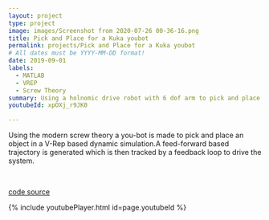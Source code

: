 ```yaml
---
layout: project
type: project
image: images/Screenshot from 2020-07-26 00-36-16.png
title: Pick and Place for a Kuka youbot
permalink: projects/Pick and Place for a Kuka youbot
# All dates must be YYYY-MM-DD format!
date: 2019-09-01
labels:
  - MATLAB
  - VREP
  - Screw Theory
summary: Using a holnomic drive robot with 6 dof arm to pick and place objects.
youtubeId: xpOXj_r9JK0

---
```



Using the modern screw theory a you-bot is made to pick and place an object in a V-Rep based dynamic simulation.A feed-forward based trajectory is generated which is then tracked by a feedback loop to drive the system.

<br>

<a href= "https://github.com/vishwajeet-NU/robotic_manipulation"> ​code source </a>

{% include youtubePlayer.html id=page.youtubeId %}

